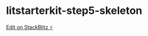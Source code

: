 # litstarterkit-step5-skeleton

[Edit on StackBlitz ⚡️](https://stackblitz.com/edit/litstarterkit-step5-skeleton)
